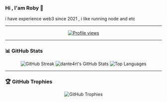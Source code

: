 ### Hi , I'am Roby 👋 

i have experience web3 since 2021 , i like running node and etc 

---

<p align="center">
  <a href="https://github.com/robynasuro"><img src="https://komarev.com/ghpvc/?username=robynasuro&style=flat-square" alt="Profile views"/></a>
</p>

---

### 📊 GitHub Stats
<p align="center">
  <img src="https://github-readme-streak-stats.herokuapp.com/?user=robynasuro&theme=radical" alt="GitHub Streak"/>
  <img src="https://github-readme-stats.vercel.app/api?username=robynasuro&show_icons=true&theme=radical" alt="dante4rt's GitHub Stats"/>
  <img src="https://github-readme-stats.vercel.app/api/top-langs/?username=robynasuro&theme=radical&layout=compact" alt="Top Languages"/>
</p>

---

### 🏆 GitHub Trophies
<p align="center">
  <img src="https://github-profile-trophy.vercel.app/?username=0xasep&theme=radical&column=7" alt="GitHub Trophies"/>
</p>

<!---
robynasuro/robynasuro is a ✨ special ✨ repository because its `README.md` (this file) appears on your GitHub profile.
You can click the Preview link to take a look at your changes.
--->
